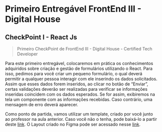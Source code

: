 # Primeiro Entregável FrontEnd III - Digital House

## CheckPoint I - React Js

> Primeiro CheckPoint de FrontEnd III - Digital House - Certified Tech Developer

Para este primeiro entregável, colocaremos em prática os conhecimentos adquiridos sobre criação e gestão de formulários utilizando o React. Para isso, pedimos para você criar um pequeno formulário, o qual deverá permitir a qualquer pessoa interagir com ele inserindo os dados solicitados. Assim que esses dados forem inseridos, ao clicar no botão de “Enviar”, certas validações deverão ser realizadas para verificar se informações inseridas coincidem com os dados esperados. Se for assim, exibiremos na tela um componente com as informações recebidas. Caso contrário, uma mensagem de erro deverá aparecer.

Como ponto de partida, vamos utilizar um template, criado por você junto ao professor na aula anterior. Caso você não o tenha, pode baixá-lo a partir deste [link](https://github.com/IvinRodrigues/ctd-fe3-first-checkpoint). O Layout criado no Figma pode ser acessado nesse [link](https://www.figma.com/file/j3Awfr71PeNZrQ8tLybmBP/Checkpoint-1---Front-3?node-id=0%3A1).


